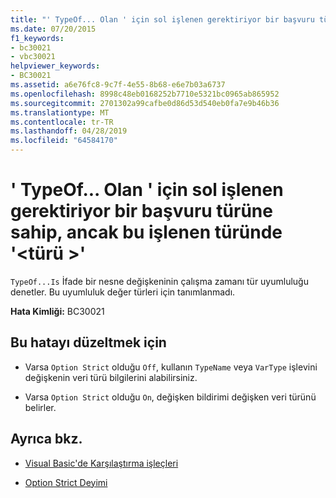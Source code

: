 ```yaml
---
title: "' TypeOf... Olan ' için sol işlenen gerektiriyor bir başvuru türüne sahip, ancak bu işlenen türünde '<type>'"
ms.date: 07/20/2015
f1_keywords:
- bc30021
- vbc30021
helpviewer_keywords:
- BC30021
ms.assetid: a6e76fc8-9c7f-4e55-8b68-e6e7b03a6737
ms.openlocfilehash: 8998c48eb0168252b7710e5321bc0965ab865952
ms.sourcegitcommit: 2701302a99cafbe0d86d53d540eb0fa7e9b46b36
ms.translationtype: MT
ms.contentlocale: tr-TR
ms.lasthandoff: 04/28/2019
ms.locfileid: "64584170"
---
```

# <a name="typeofis-requires-its-left-operand-to-have-a-reference-type-but-this-operand-has-the-type-type"></a>' TypeOf... Olan ' için sol işlenen gerektiriyor bir başvuru türüne sahip, ancak bu işlenen türünde '\<türü >'
`TypeOf...Is` İfade bir nesne değişkeninin çalışma zamanı tür uyumluluğu denetler. Bu uyumluluk değer türleri için tanımlanmadı.  
  
 **Hata Kimliği:** BC30021  
  
## <a name="to-correct-this-error"></a>Bu hatayı düzeltmek için  
  
- Varsa `Option Strict` olduğu `Off`, kullanın `TypeName` veya `VarType` işlevini değişkenin veri türü bilgilerini alabilirsiniz.  
  
- Varsa `Option Strict` olduğu `On`, değişken bildirimi değişken veri türünü belirler.  
  
## <a name="see-also"></a>Ayrıca bkz.

- [Visual Basic'de Karşılaştırma işleçleri](../../visual-basic/programming-guide/language-features/operators-and-expressions/comparison-operators.md)

- [Option Strict Deyimi](../../visual-basic/language-reference/statements/option-strict-statement.md)
